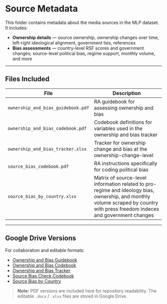 # Source Metadata

This folder contains metadata about the media sources in the MLP dataset. It includes:

- **Ownership details** — source ownership, ownership changes over time, left-right ideological alignment, government ties, references
- **Bias assessments** — country-level RSF scores and government changes; source-level political bias, regime support, monthly volume, and more

---

## Files Included

| File | Description |
|------|-------------|
| `ownership_and_bias_guidebook.pdf` | RA guidebook for assessing ownership and bias |
| `ownership_and_bias_codebook.pdf` | Codebook definitions for variables used in the ownership and bias tracker |
| `ownership_and_bias_tracker.xlsx` | Tracker for ownership change and bias at the ownership-change-level |
| `source_bias_codebook.pdf` | RA instructions specifically for coding political bias |
| `source_bias_by_country.xlsx` | Matrix of source-level information related to pro-regime and ideology bias, ownership, and monthly volume scraped by country with press freedom indeces and government changes|

---

## Google Drive Versions

For collaboration and editable formats:

- [Ownership and Bias Guidebook](https://docs.google.com/document/d/1RVPoh72t5WiFYSGM9sH0OFYCZkUyPdTaiRK4Hq_NwFs/edit?usp=sharing)
- [Ownership and Bias Codebook](https://docs.google.com/document/d/1ZnsE_InLFH8FPWOhJWnSeLlcHN3AZldCz5QqqXuwTAg/edit?usp=sharing)
- [Ownership and Bias Tracker](https://docs.google.com/spreadsheets/d/16vsxdpNn76zaxbpEy_JHo1Ep2UWzyTHXNobV8G4O2d0/edit?usp=sharing)
- [Source Bias Check Codebook](https://docs.google.com/document/d/1osCz1pbkyMcT8EyfrpftRW_WUw88b3yV/edit?usp=sharing&ouid=106101536267025943026&rtpof=true&sd=true)
- [Source Bias by Country](https://docs.google.com/spreadsheets/d/15Y24C9kEakEJ3x3viouPeJHbK2RMQzxby9Rk5gTPCqk/edit?usp=sharing)

> **Note:** PDF versions are included here for repository readability. The editable `.docx` / `.xlsx` files are stored in Google Drive.
